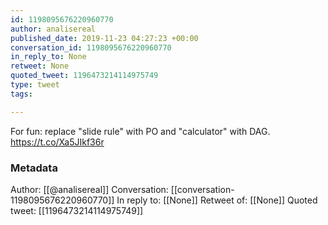 ```yaml
---
id: 1198095676220960770
author: analisereal
published_date: 2019-11-23 04:27:23 +00:00
conversation_id: 1198095676220960770
in_reply_to: None
retweet: None
quoted_tweet: 1196473214114975749
type: tweet
tags:

---
```


For fun: replace "slide rule" with PO and "calculator" with DAG. https://t.co/Xa5JIkf36r

### Metadata

Author: [[@analisereal]]
Conversation: [[conversation-1198095676220960770]]
In reply to: [[None]]
Retweet of: [[None]]
Quoted tweet: [[1196473214114975749]]

